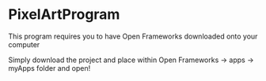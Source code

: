 # PixelArtProgram

This program requires you to have Open Frameworks downloaded onto your computer

Simply download the project and place within Open Frameworks -> apps -> myApps folder and open!
